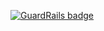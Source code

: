 
[![GuardRails badge](https://badges.production.guardrails.io/bennythejudge/ScoreKeeper.svg)](https://www.guardrails.io)
